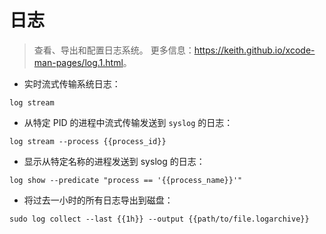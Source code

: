 # 日志

> 查看、导出和配置日志系统。
> 更多信息：<https://keith.github.io/xcode-man-pages/log.1.html>。

- 实时流式传输系统日志：

`log stream`

- 从特定 PID 的进程中流式传输发送到 `syslog` 的日志：

`log stream --process {{process_id}}`

- 显示从特定名称的进程发送到 syslog 的日志：

`log show --predicate "process == '{{process_name}}'"`

- 将过去一小时的所有日志导出到磁盘：

`sudo log collect --last {{1h}} --output {{path/to/file.logarchive}}`